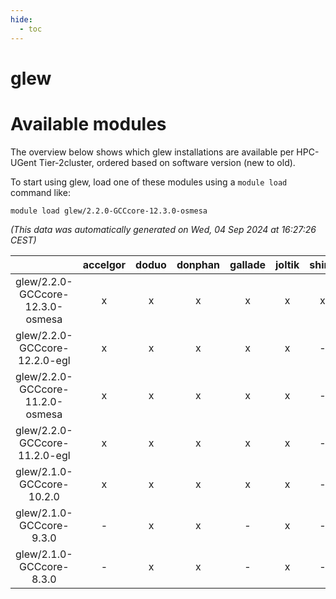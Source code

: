 ```yaml
---
hide:
  - toc
---
```


glew
====

# Available modules


The overview below shows which glew installations are available per HPC-UGent Tier-2cluster, ordered based on software version (new to old).

To start using glew, load one of these modules using a `module load` command like:

```shell
module load glew/2.2.0-GCCcore-12.3.0-osmesa
```

*(This data was automatically generated on Wed, 04 Sep 2024 at 16:27:26 CEST)*  

| |accelgor|doduo|donphan|gallade|joltik|shinx|skitty|
| :---: | :---: | :---: | :---: | :---: | :---: | :---: | :---: |
|glew/2.2.0-GCCcore-12.3.0-osmesa|x|x|x|x|x|x|x|
|glew/2.2.0-GCCcore-12.2.0-egl|x|x|x|x|x|-|x|
|glew/2.2.0-GCCcore-11.2.0-osmesa|x|x|x|x|x|-|x|
|glew/2.2.0-GCCcore-11.2.0-egl|x|x|x|x|x|-|x|
|glew/2.1.0-GCCcore-10.2.0|x|x|x|x|x|-|x|
|glew/2.1.0-GCCcore-9.3.0|-|x|x|-|x|-|x|
|glew/2.1.0-GCCcore-8.3.0|-|x|x|-|x|-|x|
